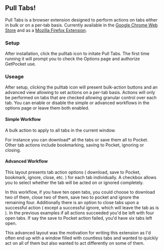 ## Pull Tabs!

Pull Tabs is a browser extension designed to perform actions on tabs either in bulk or on a per-tab basis. Currently available in the [Google Chrome Web Store](https://chrome.google.com/webstore/detail/pull-tabs/bimplhlpceccnolgbbedbiedkecophnn) and as a [Mozilla Firefox Extension](https://addons.mozilla.org/en-US/firefox/addon/pull-tabs/).

### Setup

After installation, click the pulltab icon to initate Pull Tabs. The first time running it will prompt you to check the Options page and authorize GetPocket use.

### Useage

After setup, clicking the pulltab icon will present bulk-action buttons and an advanced view allowing to set actions on a per-tab basis. Actions will only be performed on tabs that are checked allowing granular control over each tab. You can enable or disable the simple or advanced workflows in the options page or leave them both enabled.

#### Simple Workflow
A bulk action to apply to all tabs in the current window.

For instance you can download* all the tabs or save them all to Pocket. Other tab actions include bookmarking, saving to Pocket, ignoring or closing.

#### Advanced Workflow
This layout presents tab action options ( download, save to Pocket, bookmark, ignore, close, etc. ) for each tab individually. A checkbox allows you to select whether the tab will be acted on or ignored completely.

In this workflow, if you have ten open tabs, you could choose to download two of them, close two of them, save two to pocket and ignore the remaining four. Additionally there is an option to close tabs upon a successful action ( except a successful ignore, which will leave the tab as is ). In the previous examples if all actions succeeded you'd be left with four open tabs. If say the save to Pocket action failed, you'd have six tabs left open.

This advanced layout was the motivation for writing this extension as I'd often end up with a window filled with countless tabs and wanted to quickly act on all of them but also wanted to act differently on some of them.